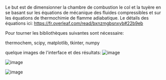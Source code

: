 Le but est de dimensionner la chambre de combustion le col et la tuyère en se basant sur les équations de mécanique des fluides compressibles et sur les équations de thermochimie de flamme adiabatique. 
Le détails des équations ici: https://fr.overleaf.com/read/bxnzmgbsnxyb#22b9eb 

Pour tourner les bibliothèques suivantes sont nécessaire:

thermochem, scipy, matplotlib, tkinter, numpy 

quelque images de l'interface et des résultats:
![image](https://github.com/user-attachments/assets/d8996e7d-10bd-4a61-a2a5-62c31a803058)

![image](https://github.com/user-attachments/assets/2ad1a1ae-e47e-4313-ac71-970b3029c5e3)

![image](https://github.com/user-attachments/assets/f892dcf6-c05f-46c9-a9be-9b0b240f89b5)
